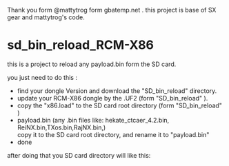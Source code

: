 Thank you form @mattytrog form gbatemp.net . this project is base of SX gear and mattytrog's code.

# sd_bin_reload_RCM-X86  
 this is a project to reload any payload.bin form the SD card.
 
you just need to do this :

* find your dongle Version and download the "SD_bin_reload" directory.  
* update your RCM-X86 dongle by the  .UF2  (form  "SD_bin_reload" ).     
* copy the "x86.load" to the SD card root  directory  (form "SD_bin_reload" )
* payload.bin  (any .bin files like: hekate_ctcaer_4.2.bin, ReiNX.bin,TXos.bin,RajNX.bin,)  
  copy it to the SD card root  directory, and rename it to "payload.bin"  
* done

after doing that  you SD card directory will like this:
  
